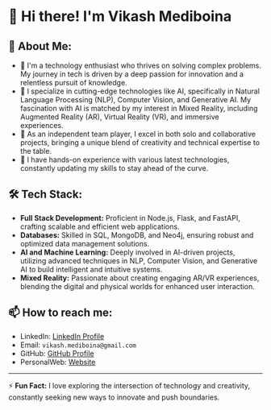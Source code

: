 # 👋 Hi there! I'm Vikash Mediboina

## 🚀 About Me:
- 🔭 I'm a technology enthusiast who thrives on solving complex problems. My journey in tech is driven by a deep passion for innovation and a relentless pursuit of knowledge.
- 🌱 I specialize in cutting-edge technologies like AI, specifically in Natural Language Processing (NLP), Computer Vision, and Generative AI. My fascination with AI is matched by my interest in Mixed Reality, including Augmented Reality (AR), Virtual Reality (VR), and immersive experiences.
- 👯 As an independent team player, I excel in both solo and collaborative projects, bringing a unique blend of creativity and technical expertise to the table.
- 💼 I have hands-on experience with various latest technologies, constantly updating my skills to stay ahead of the curve.

## 🛠️ Tech Stack:
- **Full Stack Development:** Proficient in Node.js, Flask, and FastAPI, crafting scalable and efficient web applications.
- **Databases:** Skilled in SQL, MongoDB, and Neo4j, ensuring robust and optimized data management solutions.
- **AI and Machine Learning:** Deeply involved in AI-driven projects, utilizing advanced techniques in NLP, Computer Vision, and Generative AI to build intelligent and intuitive systems.
- **Mixed Reality:** Passionate about creating engaging AR/VR experiences, blending the digital and physical worlds for enhanced user interaction.


## 📫 How to reach me:
- LinkedIn: [LinkedIn Profile](https://www.linkedin.com/in/vikash-mediboina-927aa9138/)
- Email: `vikash.mediboina@gmail.com`
- GitHub: [GitHub Profile](https://github.com/VikashMediboina)
- PersonalWeb: [Website](https://vikash-mediboina.web.app/)

---

⚡ **Fun Fact:** I love exploring the intersection of technology and creativity, constantly seeking new ways to innovate and push boundaries.

<!---
VikashMediboina/VikashMediboina is a ✨ special ✨ repository because its `README.md` (this file) appears on your GitHub profile.
You can click the Preview link to take a look at your changes.
--->
